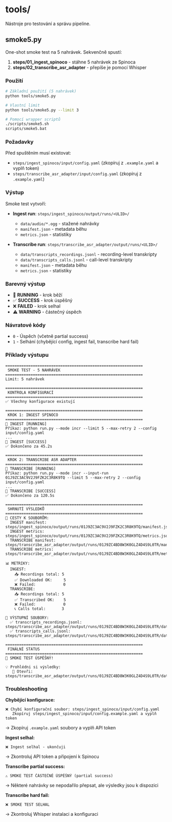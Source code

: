 # tools/

Nástroje pro testování a správu pipeline.

## smoke5.py

One-shot smoke test na 5 nahrávek. Sekvenčně spustí:

1. **steps/01_ingest_spinoco** - stáhne 5 nahrávek ze Spinoca
2. **steps/02_transcribe_asr_adapter** - přepíše je pomocí Whisper

### Použití

```bash
# Základní použití (5 nahrávek)
python tools/smoke5.py

# Vlastní limit
python tools/smoke5.py --limit 3

# Pomocí wrapper scriptů
./scripts/smoke5.sh
scripts/smoke5.bat
```

### Požadavky

Před spuštěním musí existovat:

- `steps/ingest_spinoco/input/config.yaml` (zkopíruj z `.example.yaml` a vyplň token)
- `steps/transcribe_asr_adapter/input/config.yaml` (zkopíruj z `.example.yaml`)

### Výstup

Smoke test vytvoří:

- **Ingest run**: `steps/ingest_spinoco/output/runs/<ULID>/`
  - `data/audio/*.ogg` - stažené nahrávky
  - `manifest.json` - metadata běhu
  - `metrics.json` - statistiky

- **Transcribe run**: `steps/transcribe_asr_adapter/output/runs/<ULID>/`
  - `data/transcripts_recordings.jsonl` - recording-level transkripty
  - `data/transcripts_calls.jsonl` - call-level transkripty
  - `manifest.json` - metadata běhu
  - `metrics.json` - statistiky

### Barevný výstup

- 🔧 **RUNNING** - krok běží
- ✅ **SUCCESS** - krok úspěšný
- ❌ **FAILED** - krok selhal
- ⚠️ **WARNING** - částečný úspěch

### Návratové kódy

- `0` - Úspěch (včetně partial success)
- `1` - Selhání (chybějící config, ingest fail, transcribe hard fail)

### Příklady výstupu

```
============================================================
 SMOKE TEST - 5 NAHRÁVEK
============================================================
Limit: 5 nahrávek

============================================================
 KONTROLA KONFIGURACÍ
============================================================
✅ Všechny konfigurace existují

============================================================
 KROK 1: INGEST SPINOCO
============================================================
🔧 INGEST [RUNNING]
Příkaz: python run.py --mode incr --limit 5 --max-retry 2 --config input/config.yaml
...
🔧 INGEST [SUCCESS]
✅ Dokončeno za 45.2s

============================================================
 KROK 2: TRANSCRIBE ASR ADAPTER
============================================================
🔧 TRANSCRIBE [RUNNING]
Příkaz: python run.py --mode incr --input-run 01J9ZC3AC9V2J9FZK2C3R8K9TQ --limit 5 --max-retry 2 --config input/config.yaml
...
🔧 TRANSCRIBE [SUCCESS]
✅ Dokončeno za 120.5s

============================================================
 SHRNUTÍ VÝSLEDKŮ
============================================================
📁 CESTY K SOUBORŮM:
  INGEST manifest:   steps/ingest_spinoco/output/runs/01J9ZC3AC9V2J9FZK2C3R8K9TQ/manifest.json
  INGEST metrics:    steps/ingest_spinoco/output/runs/01J9ZC3AC9V2J9FZK2C3R8K9TQ/metrics.json
  TRANSCRIBE manifest: steps/transcribe_asr_adapter/output/runs/01J9ZC4BD8W3K0GLZ4D4S9L0TR/manifest.json
  TRANSCRIBE metrics:  steps/transcribe_asr_adapter/output/runs/01J9ZC4BD8W3K0GLZ4D4S9L0TR/metrics.json

📊 METRIKY:
  INGEST:
    📥 Recordings total: 5
    ✅ Downloaded OK:     5
    ❌ Failed:            0
  TRANSCRIBE:
    📥 Recordings total: 5
    ✅ Transcribed OK:    5
    ❌ Failed:            0
    📞 Calls total:       3

📄 VÝSTUPNÍ SOUBORY:
  ✅ transcripts_recordings.jsonl: steps/transcribe_asr_adapter/output/runs/01J9ZC4BD8W3K0GLZ4D4S9L0TR/data/transcripts_recordings.jsonl
  ✅ transcripts_calls.jsonl: steps/transcribe_asr_adapter/output/runs/01J9ZC4BD8W3K0GLZ4D4S9L0TR/data/transcripts_calls.jsonl

============================================================
 FINÁLNÍ STATUS
============================================================
🎉 SMOKE TEST ÚSPĚŠNÝ!

💡 Prohlédni si výsledky:
   📖 Otevři: steps/transcribe_asr_adapter/output/runs/01J9ZC4BD8W3K0GLZ4D4S9L0TR/data/transcripts_calls.jsonl
```

### Troubleshooting

**Chybějící konfigurace:**
```
❌ Chybí konfigurační soubor: steps/ingest_spinoco/input/config.yaml
   Zkopíruj steps/ingest_spinoco/input/config.example.yaml a vyplň token
```
→ Zkopíruj `.example.yaml` soubory a vyplň API token

**Ingest selhal:**
```
❌ Ingest selhal - ukončuji
```
→ Zkontroluj API token a připojení k Spinocu

**Transcribe partial success:**
```
⚠️ SMOKE TEST ČÁSTEČNĚ ÚSPĚŠNÝ (partial success)
```
→ Některé nahrávky se nepodařilo přepsat, ale výsledky jsou k dispozici

**Transcribe hard fail:**
```
❌ SMOKE TEST SELHAL
```
→ Zkontroluj Whisper instalaci a konfiguraci
